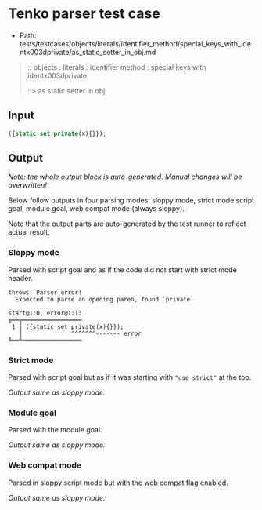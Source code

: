 # Tenko parser test case

- Path: tests/testcases/objects/literals/identifier_method/special_keys_with_identx003dprivate/as_static_setter_in_obj.md

> :: objects : literals : identifier method : special keys with identx003dprivate
>
> ::> as static setter in obj

## Input

`````js
({static set private(x){}});
`````

## Output

_Note: the whole output block is auto-generated. Manual changes will be overwritten!_

Below follow outputs in four parsing modes: sloppy mode, strict mode script goal, module goal, web compat mode (always sloppy).

Note that the output parts are auto-generated by the test runner to reflect actual result.

### Sloppy mode

Parsed with script goal and as if the code did not start with strict mode header.

`````
throws: Parser error!
  Expected to parse an opening paren, found `private`

start@1:0, error@1:13
╔══╦═════════════════
 1 ║ ({static set private(x){}});
   ║              ^^^^^^^------- error
╚══╩═════════════════

`````

### Strict mode

Parsed with script goal but as if it was starting with `"use strict"` at the top.

_Output same as sloppy mode._

### Module goal

Parsed with the module goal.

_Output same as sloppy mode._

### Web compat mode

Parsed in sloppy script mode but with the web compat flag enabled.

_Output same as sloppy mode._
